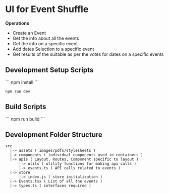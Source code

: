 <h1>UI for Event Shuffle</h1>

<b>Operations</b>

<ul>
  <li>Create an Event</li>
  <li>Get the info about all the events</li>
  <li>Get the info on a specific event</li>
  <li>Add dates Selection to a specific event</li>
  <li>Get results of the suitable as per the votes for dates on a specific events</li>
</ul>

<h2>Development Setup Scripts</h2>
```
npm install
```

```
npm run dev
```

<h2>Build Scripts </h2>
```
npm run build
```

<h2>Development Folder Structure</h2>

```
src
  |-> assets ( images/pdfs/stylesheets )
  |-> components ( individual components used in containers )
  |-> apis ( Layout, Routes, Component specific to layout )
      |-> utils ( utility functions for making api calls )
      |-> events.ts ( API calls related to events )
  |-> store
      |-> index.js ( store initialization )
  |-> Events.tsx ( List of all the events )
  |-> types.ts ( interfaces required )
```
